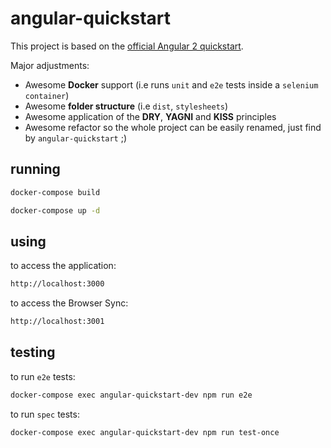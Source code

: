 angular-quickstart
===

This project is based on the [official Angular 2 quickstart](https://github.com/angular/quickstart).

Major adjustments:

* Awesome **Docker** support (i.e runs `unit` and `e2e` tests inside a `selenium container`)
* Awesome **folder structure** (i.e `dist`, `stylesheets`)
* Awesome application of the **DRY**, **YAGNI** and **KISS** principles
* Awesome refactor so the whole project can be easily renamed, just find by `angular-quickstart` ;)

## running

```bash
docker-compose build
```

```bash
docker-compose up -d
```

## using

to access the application:

```bash
http://localhost:3000
```

to access the Browser Sync:

```bash
http://localhost:3001
```

## testing

to run `e2e` tests:

```bash
docker-compose exec angular-quickstart-dev npm run e2e
```

to run `spec` tests:

```bash
docker-compose exec angular-quickstart-dev npm run test-once
```
